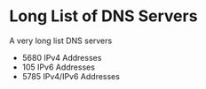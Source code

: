 # Long List of DNS Servers

A very long list DNS servers
- 5680 IPv4 Addresses
- 105 IPv6 Addresses
- 5785 IPv4/IPv6 Addresses
